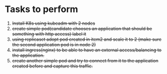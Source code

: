 # Tasks to perform

1. ~~Install K8s using kubeadm with 2 nodes~~
2. ~~create simple pod(candidate chooses an application that should be something with http access) label it~~
3. ~~using replicaset adopt pod created in item2 and scale it to 2 (make sure the second application pod is in node 2)~~
4. ~~install ingress(nginx) to be able to have an external access/balancing to the application.~~
5. ~~create another simple pod and try to connect from it to the application created before and capture this traffic.~~
